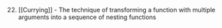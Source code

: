 22. [[Currying]] - The technique of transforming a function with multiple arguments into a sequence of nesting functions